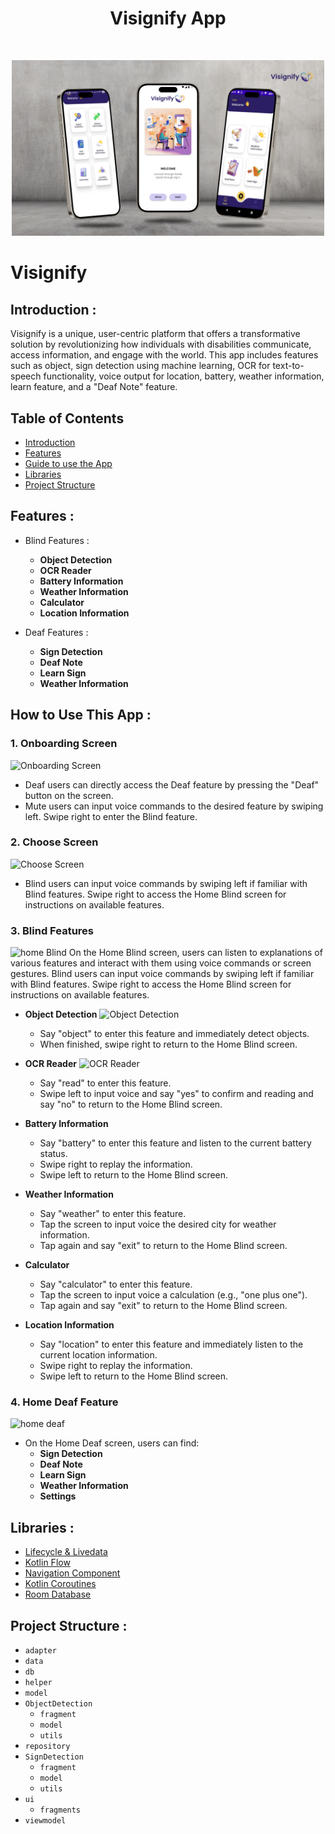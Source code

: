 <h1 align="center">Visignify App</h1> <br>
<p align="center">
  <a href="https://github.com/AnantaSenses/Visignify-App/blob/rozzaq/Banner%20Visignify%20revisi.png">
    <img alt="Visignify" title="Visignify" src="https://github.com/AnantaSenses/Visignify-App/blob/rozzaq/Banner%20Visignify%20revisi.png" width="500">
  </a>
</p>

# Visignify

## <a name="introduction"></a> Introduction :
Visignify is a unique, user-centric platform that offers a transformative solution by revolutionizing how individuals with disabilities communicate, access information, and engage with the world. This app includes features such as object, sign detection using machine learning, OCR for text-to-speech functionality, voice output for location, battery, weather information, learn feature, and a "Deaf Note" feature.

## Table of Contents

- [Introduction](#introduction)
- [Features](#features)
- [Guide to use the App](#guide)
- [Libraries](#libraries)
- [Project Structure](#project-structures)

## <a name="features"></a> Features :
* Blind Features :
  - <b>Object Detection</b>
  - <b>OCR Reader</b>
  - <b>Battery Information</b>
  - <b>Weather Information</b>
  - <b>Calculator</b>
  - <b>Location Information</b>

* Deaf Features :
  - <b>Sign Detection</b>
  - <b>Deaf Note</b>
  - <b>Learn Sign</b>
  - <b>Weather Information</b>

## <a name="guide"></a> How to Use This App :

### 1. Onboarding Screen
![Onboarding Screen](https://github.com/AnantaSenses/Visignify-App/assets/92041571/f32427bc-83ef-47d8-bb39-c5b0cbe36957)
- Deaf users can directly access the Deaf feature by pressing the "Deaf" button on the screen.
- Mute users can input voice commands to the desired feature by swiping left. Swipe right to enter the Blind feature.
  
### 2. Choose Screen
![Choose Screen](https://github.com/AnantaSenses/Visignify-App/assets/92041571/93abfe03-1e4c-4f4c-957a-b4d85c8023cc)
- Blind users can input voice commands by swiping left if familiar with Blind features. Swipe right to access the Home Blind screen for instructions on available features.
### 3. Blind Features
![home Blind](https://github.com/AnantaSenses/Visignify-App/assets/92041571/5edbfb00-8910-471f-b4d0-4d4de7d5f25e)
On the Home Blind screen, users can listen to explanations of various features and interact with them using voice commands or screen gestures. Blind users can input voice commands by swiping left if familiar with Blind features. Swipe right to access the Home Blind screen for instructions on available features.

- **Object Detection**
  ![Object Detection](https://github.com/AnantaSenses/Visignify-App/assets/92041571/ea94e45e-8936-4beb-b709-80b9c52d1097)
  - Say "object" to enter this feature and immediately detect objects.
  - When finished, swipe right to return to the Home Blind screen.

- **OCR Reader**
  ![OCR Reader](https://github.com/AnantaSenses/Visignify-App/assets/92041571/e89dc7bf-9508-41e1-af01-b58e3273cedf)
  - Say "read" to enter this feature.
  - Swipe left to input voice and say "yes" to confirm and reading and say "no" to return to the Home Blind screen.

- **Battery Information**
  - Say "battery" to enter this feature and listen to the current battery status.
  - Swipe right to replay the information.
  - Swipe left to return to the Home Blind screen.

- **Weather Information**
  - Say "weather" to enter this feature.
  - Tap the screen to input voice the desired city for weather information.
  - Tap again and say "exit" to return to the Home Blind screen.

- **Calculator**
  - Say "calculator" to enter this feature.
  - Tap the screen to input voice a calculation (e.g., "one plus one").
  - Tap again and say "exit" to return to the Home Blind screen.

- **Location Information**
  - Say "location" to enter this feature and immediately listen to the current location information.
  - Swipe right to replay the information.
  - Swipe left to return to the Home Blind screen.

### 4. Home Deaf Feature
![home deaf](https://github.com/AnantaSenses/Visignify-App/assets/92041571/82cab8df-2fd4-441a-945c-4d9d0ee73bcf)
- On the Home Deaf screen, users can find:
  - **Sign Detection**
  - **Deaf Note**
  - **Learn Sign**
  - **Weather Information**
  - **Settings**

## <a name="libraries"></a> Libraries :
  - [Lifecycle & Livedata](https://developer.android.com/jetpack/androidx/releases/lifecycle)
  - [Kotlin Flow](https://developer.android.com/kotlin/flow)
  - [Navigation Component](https://developer.android.com/jetpack/androidx/releases/navigation)
  - [Kotlin Coroutines](https://developer.android.com/kotlin/coroutines)
  - [Room Database](https://developer.android.com/jetpack/androidx/releases/room)

## <a name="project-structures"></a> Project Structure :
* `adapter`
* `data`
* `db`
* `helper`
* `model`
* `ObjectDetection`
  - `fragment`
  - `model`
  - `utils`
* `repository`
* `SignDetection`
  - `fragment`
  - `model`
  - `utils`
* `ui`
  - `fragments`
* `viewmodel`

